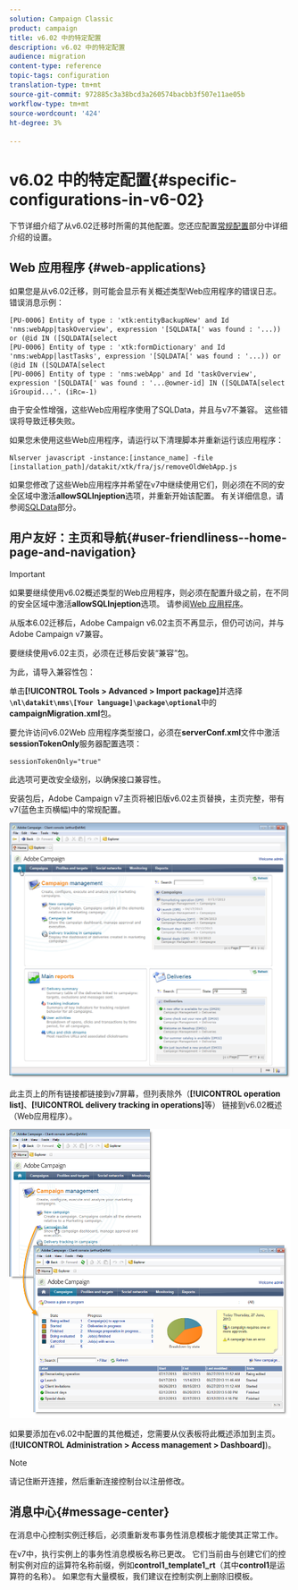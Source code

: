 ```yaml
---
solution: Campaign Classic
product: campaign
title: v6.02 中的特定配置
description: v6.02 中的特定配置
audience: migration
content-type: reference
topic-tags: configuration
translation-type: tm+mt
source-git-commit: 972885c3a38bcd3a260574bacbb3f507e11ae05b
workflow-type: tm+mt
source-wordcount: '424'
ht-degree: 3%

---
```



# v6.02 中的特定配置{#specific-configurations-in-v6-02}

下节详细介绍了从v6.02迁移时所需的其他配置。您还应配置[常规配置](../../migration/using/general-configurations.md)部分中详细介绍的设置。

## Web 应用程序 {#web-applications}

如果您是从v6.02迁移，则可能会显示有关概述类型Web应用程序的错误日志。 错误消息示例：

```
[PU-0006] Entity of type : 'xtk:entityBackupNew' and Id 'nms:webApp|taskOverview', expression '[SQLDATA[' was found : '...)) or (@id IN ([SQLDATA[select 
[PU-0006] Entity of type : 'xtk:formDictionary' and Id 'nms:webApp|lastTasks', expression '[SQLDATA[' was found : '...)) or (@id IN ([SQLDATA[select 
[PU-0006] Entity of type : 'nms:webApp' and Id 'taskOverview', expression '[SQLDATA[' was found : '...@owner-id] IN ([SQLDATA[select iGroupid...'. (iRc=-1)
```

由于安全性增强，这些Web应用程序使用了SQLData，并且与v7不兼容。 这些错误将导致迁移失败。

如果您未使用这些Web应用程序，请运行以下清理脚本并重新运行该应用程序：

```
Nlserver javascript -instance:[instance_name] -file [installation_path]/datakit/xtk/fra/js/removeOldWebApp.js
```

如果您修改了这些Web应用程序并希望在v7中继续使用它们，则必须在不同的安全区域中激活&#x200B;**allowSQLInjeption**&#x200B;选项，并重新开始该配置。 有关详细信息，请参阅[SQLData](../../migration/using/general-configurations.md#sqldata)部分。

## 用户友好：主页和导航{#user-friendliness--home-page-and-navigation}

>[!IMPORTANT]
>
>如果要继续使用v6.02概述类型的Web应用程序，则必须在配置升级之前，在不同的安全区域中激活&#x200B;**allowSQLInjeption**&#x200B;选项。 请参阅[Web 应用程序](#web-applications)。

从版本6.02迁移后，Adobe Campaign v6.02主页不再显示，但仍可访问，并与Adobe Campaign v7兼容。

要继续使用v6.02主页，必须在迁移后安装“兼容”包。

为此，请导入兼容性包：

单击&#x200B;**[!UICONTROL Tools > Advanced > Import package]**&#x200B;并选择&#x200B;**`\nl\datakit\nms\[Your language]\package\optional`**&#x200B;中的&#x200B;**campaignMigration.xml**&#x200B;包。

要允许访问v6.02Web 应用程序类型接口，必须在&#x200B;**serverConf.xml**&#x200B;文件中激活&#x200B;**sessionTokenOnly**&#x200B;服务器配置选项：

```
sessionTokenOnly="true"
```

此选项可更改安全级别，以确保接口兼容性。

安装包后，Adobe Campaign v7主页将被旧版v6.02主页替换，主页完整，带有v7(蓝色主页横幅)中的常规配置。

![](assets/dashboards.png)

此主页上的所有链接都链接到v7屏幕，但列表除外（**[!UICONTROL operation list]**、**[!UICONTROL delivery tracking in operations]**&#x200B;等） 链接到v6.02概述（Web应用程序）。

![](assets/dashboards2.png)

如果要添加在v6.02中配置的其他概述，您需要从仪表板将此概述添加到主页。(**[!UICONTROL Administration > Access management > Dashboard]**)。

>[!NOTE]
>
>请记住断开连接，然后重新连接控制台以注册修改。

## 消息中心{#message-center}

在消息中心控制实例迁移后，必须重新发布事务性消息模板才能使其正常工作。

在v7中，执行实例上的事务性消息模板名称已更改。 它们当前由与创建它们的控制实例对应的运算符名称前缀，例如&#x200B;**control1_template1_rt**（其中&#x200B;**control1**&#x200B;是运算符的名称）。 如果您有大量模板，我们建议在控制实例上删除旧模板。
